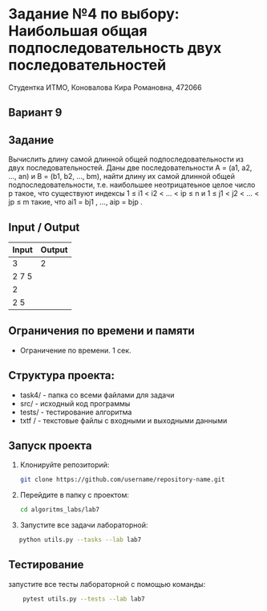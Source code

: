 Задание №4 по выбору: Наибольшая общая подпоследовательность двух последовательностей
====
Студентка ИТМО, Коновалова Кира Романовна, 472066

Вариант 9
----

Задание
---
Вычислить длину самой длинной общей подпоследовательности из двух последовательностей.
Даны две последовательности A = (a1, a2, ..., an) и B = (b1, b2, ..., bm), найти
длину их самой длинной общей подпоследовательности, т.е. наибольшее неотрицатеьное целое число p такое, что существуют индексы 1 ≤ i1 < i2 < ... < ip ≤ n
и 1 ≤ j1 < j2 < ... < jp ≤ m такие, что ai1 = bj1
, ..., aip = bjp
.


Input / Output
----

| Input      | Output     |
|------------|------------|
| 3          | 2 |
| 2 7 5 |  |
| 2 |  |
| 2 5 |  |





## Ограничения по времени и памяти

- Ограничение по времени. 1 сек.


## Структура проекта:

* task4/ - папка со всеми файлами для задачи
* src/ - исходный код программы
* tests/ - тестирование алгоритма
* txtf / - текстовые файлы с входными и выходными данными

## Запуск проекта
1. Клонируйте репозиторий:
   ```bash
   git clone https://github.com/username/repository-name.git
   ```
2. Перейдите в папку с проектом:
   ```bash
   cd algoritms_labs/lab7
   ```
3. Запустите все задачи лабораторной:
```bash
   python utils.py --tasks --lab lab7
   ```

## Тестирование
запустите все тесты лабораторной с помощью команды:
```bash
    pytest utils.py --tests --lab lab7
```
